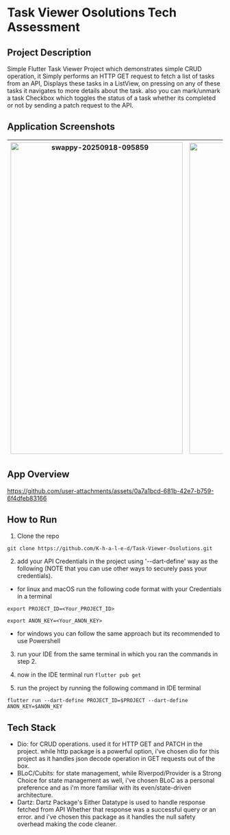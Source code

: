 # Task Viewer Osolutions Tech Assessment

## Project Description
Simple Flutter Task Viewer Project which demonstrates simple CRUD operation, it Simply performs an HTTP GET request to fetch a list of tasks from an API, Displays these tasks in a ListView, on pressing on any of these tasks it navigates to more details about the task. also you can mark/unmark a task Checkbox  which toggles the status of a task whether its completed or not by sending a patch request to the API.
  
## Application Screenshots
|<img width="402" height="728" alt="swappy-20250918-095859" src="https://github.com/user-attachments/assets/0b698a77-f27f-4b1b-bfc3-9f678ead425a" />|<img width="400" height="727" alt="swappy-20250918-100601" src="https://github.com/user-attachments/assets/c04f3cfb-4293-4c00-ae96-ef0d8075f290" />|<img width="400" height="731" alt="swappy-20250918-100642" src="https://github.com/user-attachments/assets/3b3f05cc-6e27-4790-b095-f4f4bcc46b58" />|<img width="400" height="729" alt="swappy-20250918-100738" src="https://github.com/user-attachments/assets/c50538ea-a35d-46b3-a850-67b60ee3d929" />|
|-|-|-|-|

## App Overview
https://github.com/user-attachments/assets/0a7a1bcd-681b-42e7-b759-6f4dfeb83166




## How to Run

1. Clone the repo
```
git clone https://github.com/K-h-a-l-e-d/Task-Viewer-Osolutions.git
```

2. add your API Credentials in the project using '--dart-define' way as the following (NOTE that you can use other ways to securely pass your credentials).  
- for linux and macOS run the following code format with your Credentials in a terminal 
```
export PROJECT_ID=<Your_PROJECT_ID>
```
```
export ANON_KEY=<Your_ANON_KEY>
```
- for windows you can follow the same approach but its recommended to use Powershell

3. run your IDE from the same terminal in which you ran the commands in step 2.

4. now in the IDE terminal run ``` flutter pub get ```

5. run the project by running the following command in IDE terminal
```
flutter run --dart-define PROJECT_ID=$PROJECT --dart-define ANON_KEY=$ANON_KEY
```

## Tech Stack
- Dio: for CRUD operations. used it for HTTP GET and PATCH in the project. while http package is a powerful option, i've chosen dio for this project as it handles json decode operation in GET requests out of the box.
- BLoC/Cubits: for state management, while Riverpod/Provider is a Strong Choice for state management as well, i've chosen BLoC as a personal preference and as i'm more familiar with its even/state-driven architecture.   
- Dartz: Dartz Package's Either Datatype is used to handle response fetched from API Whether that response was a successful query or an error. and i've chosen this package as it handles the null safety overhead making the code cleaner.